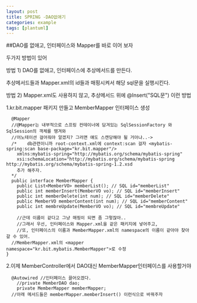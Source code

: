 ```yaml
---
layout: post
title: SPRING -DAO없애기 
categories: example
tags: [plantuml]
---
```


##DAO를 없애고, 인터페이스와 Mapper를 바로 이어 보자

두가지 방법이 있어 

방법 1) DAO를 없애고, 인터페이스에 추상메서드를 만든다.

추상메서드들과 Mapper.xml의 id들과 매핑시켜서 해당 sql문을 실행시킨다.

방법 2) Mapper.xml도 사용하지 않고, 추상메서드 위에 @Insert("SQL문") 이런 방법

1.kr.bit.mapper 패키지 만들고 MemberMapper 인터페이스 생성

```1=java
  @Mapper
  //@Mapper는 내부적으로 스프링 컨테이너에 담겨있는 SqlSessionFactory 와 SqlSession의 객체를 땡겨와 
  //어노테이션 걸어줘야 알겠지? 그러면 얘도 스캔당해야 될 거아냐..->
  /*	db관련이니까 root-context.xml에 context:scan 걸자 <mybatis-spring:scan base-package="kr.bit.mapper"/>
	xmlns:mybatis-spring="http://mybatis.org/schema/mybatis-spring"
	xsi:schemaLocation="http://mybatis.org/schema/mybatis-spring http://mybatis.org/schema/mybatis-spring-1.2.xsd
	추가 해주자.
  */
  public interface MemberMapper {
	public List<MemberVO> memberList(); // SQL id="memberList"
	public int memberInsert(MemberVO vo); // SQL id="memberInsert"
	public int memberDelete(int num); // SQL id="memberDelete"
	public MemberVO	memberContent(int num); // SQL id="memberContent"
	public int membreUpdate(MemberVO vo); // SQL id="membreUpdate"
	
	//근데 이름이 같다고 그냥 매핑이 되면 좀 그렇잖아..
	//그래서 우선, 인터페이스와 Mapper.xml을 같은 패키지에 넣어주고,
	//또, 인터페이스의 이름과 MemberMapper.xml의 namespace의 이름이 같아야 찾아갈 수 있어.
  //MemberMapper.xml의 <mapper namespace="kr.bit.mybatis.MemberMapper">로 수정
}
```

2.이제 MemberController에서 DAO대신 MemberMapper인터페이스를 사용할거야
```1=java
  @Autowired //인터페이스 끌어오겠다.
	//private MemberDAO dao;
	private MemberMapper memberMapper;
  //아래 메서드들은 memberMapper.memberInsert() 이런식으로 바꿔주자
```






